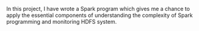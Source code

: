 In this project, I have wrote a Spark program which gives me a chance to apply the essential components of understanding the complexity of Spark programming and monitoring HDFS system.
